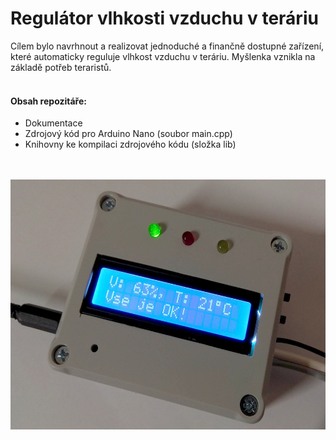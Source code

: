 # Regulátor vlhkosti vzduchu v teráriu

Cílem bylo navrhnout a realizovat jednoduché a finančně dostupné zařízení, které automaticky reguluje vlhkost vzduchu v teráriu. Myšlenka vznikla na základě potřeb teraristů. 
</br>
</br>
#### Obsah repozitáře:
- Dokumentace
- Zdrojový kód pro Arduino Nano (soubor main.cpp)
- Knihovny ke kompilaci zdrojového kódu (složka lib)
</br>
</br>

<div align="center">
<img src="foto.jpg" height="400">
</div>
